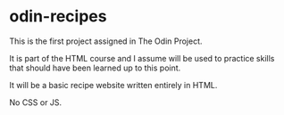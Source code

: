 # odin-recipes

This is the first project assigned in The Odin Project.

It is part of the HTML course and I assume will be used to practice skills that should have been learned up to this point.

It will be a basic recipe website written entirely in HTML.

No CSS or JS.